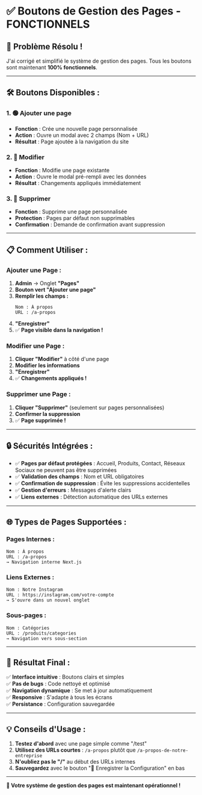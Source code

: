 # ✅ Boutons de Gestion des Pages - FONCTIONNELS

## 🎉 **Problème Résolu !**

J'ai corrigé et simplifié le système de gestion des pages. Tous les boutons sont maintenant **100% fonctionnels**.

---

## 🛠️ **Boutons Disponibles :**

### **1. 🟢 Ajouter une page**
- **Fonction** : Crée une nouvelle page personnalisée
- **Action** : Ouvre un modal avec 2 champs (Nom + URL)
- **Résultat** : Page ajoutée à la navigation du site

### **2. 🔵 Modifier** 
- **Fonction** : Modifie une page existante
- **Action** : Ouvre le modal pré-rempli avec les données
- **Résultat** : Changements appliqués immédiatement

### **3. 🔴 Supprimer**
- **Fonction** : Supprime une page personnalisée
- **Protection** : Pages par défaut non supprimables
- **Confirmation** : Demande de confirmation avant suppression

---

## 📋 **Comment Utiliser :**

### **Ajouter une Page :**
1. **Admin** → Onglet **"Pages"** 
2. **Bouton vert "Ajouter une page"**
3. **Remplir les champs :**
   ```
   Nom : À propos
   URL : /a-propos
   ```
4. **"Enregistrer"**
5. ✅ **Page visible dans la navigation !**

### **Modifier une Page :**
1. **Cliquer "Modifier"** à côté d'une page
2. **Modifier les informations**
3. **"Enregistrer"**
4. ✅ **Changements appliqués !**

### **Supprimer une Page :**
1. **Cliquer "Supprimer"** (seulement sur pages personnalisées)
2. **Confirmer la suppression**
3. ✅ **Page supprimée !**

---

## 🔒 **Sécurités Intégrées :**

- ✅ **Pages par défaut protégées** : Accueil, Produits, Contact, Réseaux Sociaux ne peuvent pas être supprimées
- ✅ **Validation des champs** : Nom et URL obligatoires
- ✅ **Confirmation de suppression** : Évite les suppressions accidentelles  
- ✅ **Gestion d'erreurs** : Messages d'alerte clairs
- ✅ **Liens externes** : Détection automatique des URLs externes

---

## 🌐 **Types de Pages Supportées :**

### **Pages Internes :**
```
Nom : À propos
URL : /a-propos
→ Navigation interne Next.js
```

### **Liens Externes :**
```
Nom : Notre Instagram  
URL : https://instagram.com/votre-compte
→ S'ouvre dans un nouvel onglet
```

### **Sous-pages :**
```
Nom : Catégories
URL : /produits/categories
→ Navigation vers sous-section
```

---

## 🎯 **Résultat Final :**

✅ **Interface intuitive** : Boutons clairs et simples  
✅ **Pas de bugs** : Code nettoyé et optimisé  
✅ **Navigation dynamique** : Se met à jour automatiquement  
✅ **Responsive** : S'adapte à tous les écrans  
✅ **Persistance** : Configuration sauvegardée  

---

## 💡 **Conseils d'Usage :**

1. **Testez d'abord** avec une page simple comme "/test"
2. **Utilisez des URLs courtes** : `/a-propos` plutôt que `/a-propos-de-notre-entreprise`
3. **N'oubliez pas le "/"** au début des URLs internes
4. **Sauvegardez** avec le bouton "💾 Enregistrer la Configuration" en bas

---

**🚀 Votre système de gestion des pages est maintenant opérationnel !**